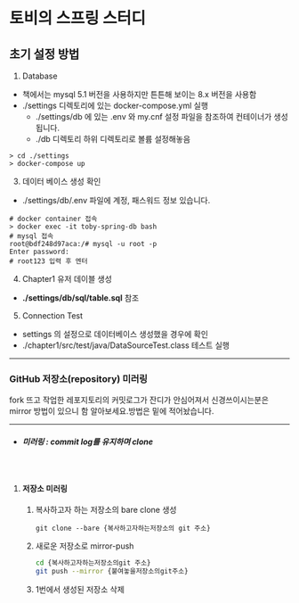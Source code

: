 # 토비의 스프링 스터디
## 초기 설정 방법
1. Database
- 책에서는 mysql 5.1 버전을 사용하지만 튼튼해 보이는 8.x 버전을 사용함
- ./settings 디렉토리에 있는 docker-compose.yml 실행
  - ./settings/db 에 있는 .env 와 my.cnf 설정 파일을 참조하여 컨테이너가 생성됩니다.
  - ./db 디렉토리 하위 디렉토리로 볼륨 설정해놓음
```
> cd ./settings
> docker-compose up
```

3. 데이터 베이스 생성 확인
- ./settings/db/.env 파일에 계정, 패스워드 정보 있습니다.
```
# docker container 접속
> docker exec -it toby-spring-db bash
# mysql 접속
root@bdf248d97aca:/# mysql -u root -p
Enter password:
# root123 입력 후 엔터
```

4. Chapter1 유저 데이블 생성
- **./settings/db/sql/table.sql** 참조

5. Connection Test
- settings 의 설정으로 데이터베이스 생성했을 경우에 확인
- ./chapter1/src/test/java/DataSourceTest.class 테스트 실행


---------------

### GitHub 저장소(repository) 미러링

fork 뜨고 작업한 레포지토리의 커밋로그가 잔디가 안심어져서 신경쓰이시는분은 mirror 방법이 있으니 함 알아보세요.방법은 밑에 적어놨습니다.

---

- ##### 미러링 : commit log를 유지하며 clone

##### <br>

1. #### 저장소 미러링

   1. 복사하고자 하는 저장소의 bare clone 생성

      ```bach
      git clone --bare {복사하고자하는저장소의 git 주소}
      ```

   2. 새로운 저장소로 mirror-push

      ```bash
      cd {복사하고자하는저장소의git 주소}
      git push --mirror {붙여놓을저장소의git주소}
      ```

   3. 1번에서 생성된 저장소 삭제

<br>
